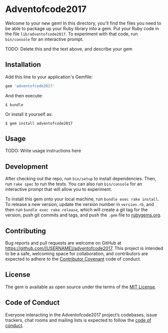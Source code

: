 # Adventofcode2017

Welcome to your new gem! In this directory, you'll find the files you need to be able to package up your Ruby library into a gem. Put your Ruby code in the file `lib/adventofcode2017`. To experiment with that code, run `bin/console` for an interactive prompt.

TODO: Delete this and the text above, and describe your gem

## Installation

Add this line to your application's Gemfile:

```ruby
gem 'adventofcode2017'
```

And then execute:

    $ bundle

Or install it yourself as:

    $ gem install adventofcode2017

## Usage

TODO: Write usage instructions here

## Development

After checking out the repo, run `bin/setup` to install dependencies. Then, run `rake spec` to run the tests. You can also run `bin/console` for an interactive prompt that will allow you to experiment.

To install this gem onto your local machine, run `bundle exec rake install`. To release a new version, update the version number in `version.rb`, and then run `bundle exec rake release`, which will create a git tag for the version, push git commits and tags, and push the `.gem` file to [rubygems.org](https://rubygems.org).

## Contributing

Bug reports and pull requests are welcome on GitHub at https://github.com/[USERNAME]/adventofcode2017. This project is intended to be a safe, welcoming space for collaboration, and contributors are expected to adhere to the [Contributor Covenant](http://contributor-covenant.org) code of conduct.

## License

The gem is available as open source under the terms of the [MIT License](https://opensource.org/licenses/MIT).

## Code of Conduct

Everyone interacting in the Adventofcode2017 project’s codebases, issue trackers, chat rooms and mailing lists is expected to follow the [code of conduct](https://github.com/[USERNAME]/adventofcode2017/blob/master/CODE_OF_CONDUCT.md).

